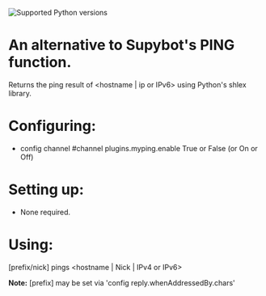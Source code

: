 ![Supported Python versions](https://img.shields.io/badge/python-3.4%2C%203.5%2C%203.6%2C%203.7%2C%203.8-blue.svg)
# An alternative to Supybot's PING function.
Returns the ping result of <hostname | ip or IPv6> using Python's shlex library.

Configuring:
===========

* config channel #channel plugins.myping.enable True or False (or On or Off)

Setting up:
==========

* None required.

Using:
=====

[prefix/nick] pings <hostname | Nick | IPv4 or IPv6>

**Note:** [prefix] may be set via 'config reply.whenAddressedBy.chars'
